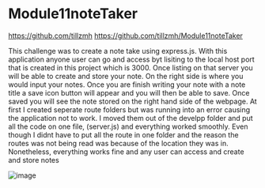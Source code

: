 # Module11noteTaker
https://github.com/tillzmh
https://github.com/tillzmh/Module11noteTaker

This challenge was to create a note take using express.js. With this application anyone user can go and access byt lisiting to the local host port that is created in this project which is 3000. Once listing on that server you will be able to create and store your note. On the right side is where you would input your notes. Once you are finish writing your note with a note title a save icon button will appear and you will then be able to save. Once saved you will see the note stored on the right hand side of the webpage. At first I created seperate route folders but was running into an error causing the application not to work. I moved them out of the develpp folder and put all the code on one file, (server.js) and everything worked smoothly. Even though I didnt have to put all the route in one folder and the reason the routes was not being read was because of the location they was in. Nonetheless, everything works fine and any user can access and create and store notes 

![image](https://user-images.githubusercontent.com/106690423/188017950-771d2892-3e42-4775-9bd1-38efb2cbdd7d.png)

